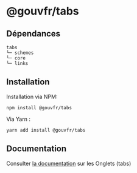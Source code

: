 # @gouvfr/tabs

## Dépendances
```shell
tabs
└─ schemes
└─ core
└─ links
```

## Installation
Installation via NPM:
```
npm install @gouvfr/tabs
```
Via Yarn :
```
yarn add install @gouvfr/tabs
```

## Documentation

Consulter [la documentation](https://gouvfr.atlassian.net/wiki/spaces/DB/pages/367985267/Onglets+-+Tabs) sur les Onglets (tabs)
